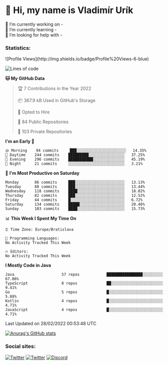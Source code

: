 <h1> 👋 Hi, my name is Vladimír Urík</h1>
<p>
 🔭 I’m currently working on -<br>
 🌱 I’m currently learning -<br>
 🤔 I’m looking for help with -<br>
</p>
<h3>Statistics:</h3>
<!--START_SECTION:waka-->
![Profile Views](http://img.shields.io/badge/Profile%20Views-6-blue)

![Lines of code](https://img.shields.io/badge/From%20Hello%20World%20I%27ve%20Written-1%20Million%20lines%20of%20code-blue)

**🐱 My GitHub Data** 

> 🏆 7 Contributions in the Year 2022
 > 
> 📦 367.9 kB Used in GitHub's Storage 
 > 
> 💼 Opted to Hire
 > 
> 📜 84 Public Repositories 
 > 
> 🔑 103 Private Repositories  
 > 
**I'm an Early 🐤** 

```text
🌞 Morning    94 commits     ███░░░░░░░░░░░░░░░░░░░░░░   14.35% 
🌆 Daytime    244 commits    █████████░░░░░░░░░░░░░░░░   37.25% 
🌃 Evening    296 commits    ███████████░░░░░░░░░░░░░░   45.19% 
🌙 Night      21 commits     ░░░░░░░░░░░░░░░░░░░░░░░░░   3.21%

```
📅 **I'm Most Productive on Saturday** 

```text
Monday       86 commits     ███░░░░░░░░░░░░░░░░░░░░░░   13.13% 
Tuesday      88 commits     ███░░░░░░░░░░░░░░░░░░░░░░   13.44% 
Wednesday    118 commits    ████░░░░░░░░░░░░░░░░░░░░░   18.02% 
Thursday     82 commits     ███░░░░░░░░░░░░░░░░░░░░░░   12.52% 
Friday       44 commits     █░░░░░░░░░░░░░░░░░░░░░░░░   6.72% 
Saturday     134 commits    █████░░░░░░░░░░░░░░░░░░░░   20.46% 
Sunday       103 commits    ████░░░░░░░░░░░░░░░░░░░░░   15.73%

```


📊 **This Week I Spent My Time On** 

```text
⌚︎ Time Zone: Europe/Bratislava

💬 Programming Languages: 
No Activity Tracked This Week

🔥 Editors: 
No Activity Tracked This Week

```

**I Mostly Code in Java** 

```text
Java                     57 repos            ████████████████░░░░░░░░░   67.06% 
TypeScript               8 repos             ██░░░░░░░░░░░░░░░░░░░░░░░   9.41% 
Go                       5 repos             █░░░░░░░░░░░░░░░░░░░░░░░░   5.88% 
Kotlin                   4 repos             █░░░░░░░░░░░░░░░░░░░░░░░░   4.71% 
JavaScript               4 repos             █░░░░░░░░░░░░░░░░░░░░░░░░   4.71%

```



 Last Updated on 28/02/2022 00:53:48 UTC
<!--END_SECTION:waka-->

[![Anurag's GitHub stats](https://github-readme-stats.vercel.app/api?username=vladimir-urik)](https://github.com/anuraghazra/github-readme-stats)

<h3>Social sites:</h3>
<p><a href="https://twitter.com/GGGEDR" target="_blank"><img alt="Twitter" src="https://img.shields.io/badge/twitter-%231DA1F2.svg?&style=for-the-badge&logo=twitter&logoColor=white" /></a> <a href="https://www.reddit.com/user/GGGEDR" target="_blank"><img alt="Twitter" src="https://img.shields.io/badge/reddit-%23FE6262.svg?&style=for-the-badge&logo=reddit&logoColor=white" /></a> <a href="https://discord.com/users/535708984959827978" target="_blank"><img alt="Discord" src="https://img.shields.io/badge/discord-%235865f2.svg?&style=for-the-badge&logo=discord&logoColor=white" />
</p>
